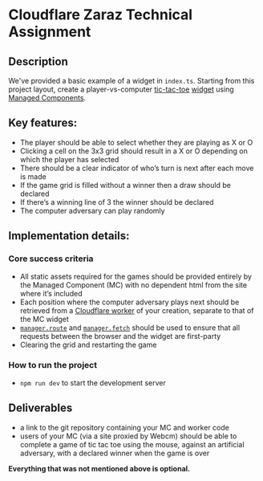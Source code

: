 # Cloudflare Zaraz Technical Assignment

## Description

We've provided a basic example of a widget in `index.ts`. Starting from this project layout, create a player-vs-computer [tic-tac-toe](https://en.wikipedia.org/wiki/Tic-tac-toe) [widget](https://managedcomponents.dev/specs/embed-and-widgets/widgets) using [Managed Components](https://managedcomponents.dev/).

## Key features:

- The player should be able to select whether they are playing as X or O
- Clicking a cell on the 3x3 grid should result in a X or O depending on which the player has selected
- There should be a clear indicator of who’s turn is next after each move is made
- If the game grid is filled without a winner then a draw should be declared
- If there’s a winning line of 3 the winner should be declared
- The computer adversary can play randomly

## Implementation details:

### Core success criteria

- All static assets required for the games should be provided entirely by the Managed Component (MC) with no dependent html from the site where it’s included
- Each position where the computer adversary plays next should be retrieved from a [Cloudflare worker](https://developers.cloudflare.com/workers/) of your creation, separate to that of the MC widget
- [`manager.route`](https://managedcomponents.dev/specs/server-functionality/route) and [`manager.fetch`](https://managedcomponents.dev/specs/server-functionality/fetch) should be used to ensure that all requests between the browser and the widget are first-party
- Clearing the grid and restarting the game

### How to run the project

- `npm run dev` to start the development server

## Deliverables

- a link to the git repository containing your MC and worker code
- users of your MC (via a site proxied by Webcm) should be able to complete a game of tic tac toe using the mouse, against an artificial adversary, with a declared winner when the game is over

**Everything that was not mentioned above is optional.**
